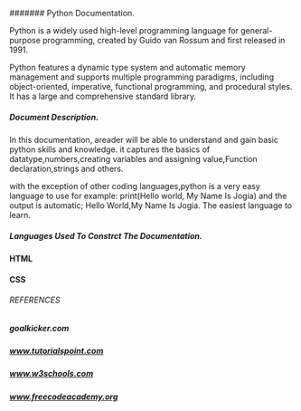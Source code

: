 ####### Python Documentation.

Python is a widely used high-level programming language for general-purpose programming, created by Guido van Rossum and first released in 1991. 

Python features a dynamic type system and automatic memory management and supports multiple programming paradigms, including object-oriented, imperative, functional programming, and procedural styles. It has a large and comprehensive standard library.

##### Document Description.

In this documentation, areader will be able to understand and gain basic python skills and knowledge. it captures the basics of datatype,numbers,creating variables and assigning value,Function declaration,strings and others. 

with the exception of other coding languages,python is a very easy language to use for example: print(Hello world, My Name Is Jogia) and the output is automatic; Hello World,My Name Is Jogia. The easiest language to learn.


##### Languages Used To Constrct The Documentation.

#### HTML

#### CSS

###### REFERENCES

##### goalkicker.com

##### www.tutorialspoint.com

##### www.w3schools.com

##### www.freecodeacademy.org

